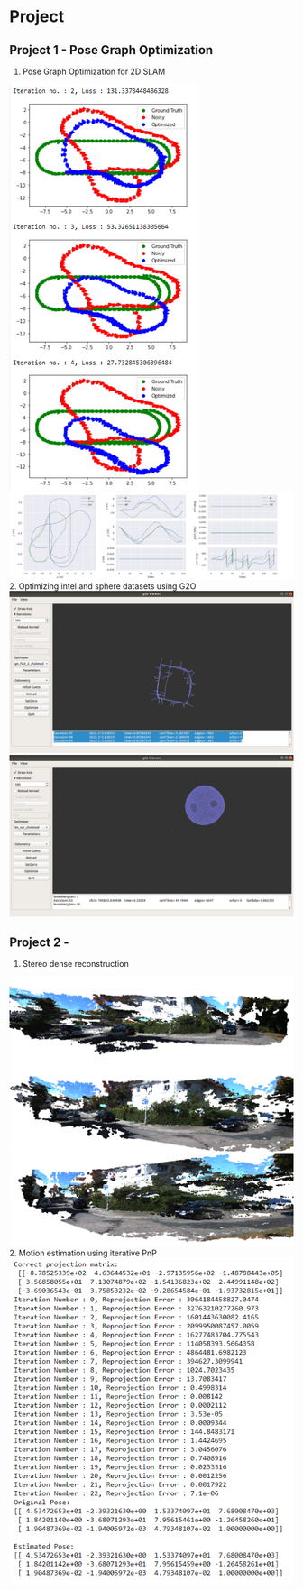 # Project 
## Project 1 - Pose Graph Optimization 
1. Pose Graph Optimization for 2D SLAM
<img src="Project/Project1/misc/sample.PNG" />
<img src="Project/Project1/misc/traj.png" />
2. Optimizing intel and sphere datasets using G2O
<img src="Project/Project1/misc/Intel_G2O.png" />
<img src="Project/Project1/misc/Sphere2_G2O.png" />


## Project 2 - 
1. Stereo dense reconstruction
<img src="Project/Project2/output1.PNG" />
<img src="Project/Project2/output2.PNG" />
<img src="Project/Project2/output3.PNG" />
2. Motion estimation using iterative PnP
<img src="Project/Project2/sample.PNG" />
